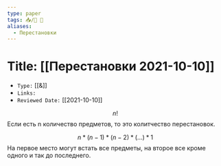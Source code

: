 ```yaml
---
type: paper
tags: 📥️/📜️ 🔢
aliases:
  - Перестановки
---
```




# Title: **[[Перестановки 2021-10-10]]**
- `Type:` [[&]]
- `Links:`
- `Reviewed Date:` [[2021-10-10]]

$$n!$$
Если есть n количество предметов, то это колитчество перестановок.

$$n * (n - 1) * (n - 2) * (...) * 1$$
На первое место могут встать все предметы, на второе все кроме одного и так до последнего.